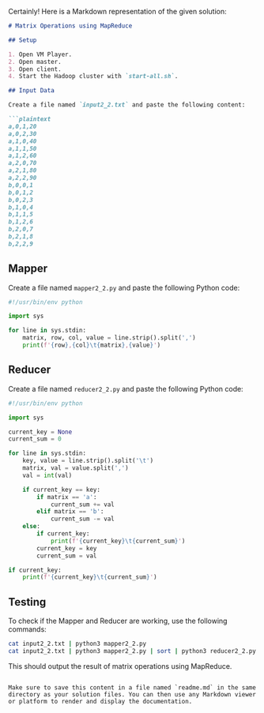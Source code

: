 Certainly! Here is a Markdown representation of the given solution:

```markdown
# Matrix Operations using MapReduce

## Setup

1. Open VM Player.
2. Open master.
3. Open client.
4. Start the Hadoop cluster with `start-all.sh`.

## Input Data

Create a file named `input2_2.txt` and paste the following content:

```plaintext
a,0,1,20
a,0,2,30
a,1,0,40
a,1,1,50
a,1,2,60
a,2,0,70
a,2,1,80
a,2,2,90
b,0,0,1
b,0,1,2
b,0,2,3
b,1,0,4
b,1,1,5
b,1,2,6
b,2,0,7
b,2,1,8
b,2,2,9
```

## Mapper

Create a file named `mapper2_2.py` and paste the following Python code:

```python
#!/usr/bin/env python

import sys

for line in sys.stdin:
    matrix, row, col, value = line.strip().split(',')
    print(f'{row},{col}\t{matrix},{value}')
```

## Reducer

Create a file named `reducer2_2.py` and paste the following Python code:

```python
#!/usr/bin/env python

import sys

current_key = None
current_sum = 0

for line in sys.stdin:
    key, value = line.strip().split('\t')
    matrix, val = value.split(',')
    val = int(val)

    if current_key == key:
        if matrix == 'a':
            current_sum += val
        elif matrix == 'b':
            current_sum -= val
    else:
        if current_key:
            print(f'{current_key}\t{current_sum}')
        current_key = key
        current_sum = val

if current_key:
    print(f'{current_key}\t{current_sum}')
```

## Testing

To check if the Mapper and Reducer are working, use the following commands:

```bash
cat input2_2.txt | python3 mapper2_2.py
cat input2_2.txt | python3 mapper2_2.py | sort | python3 reducer2_2.py
```

This should output the result of matrix operations using MapReduce.
```

Make sure to save this content in a file named `readme.md` in the same directory as your solution files. You can then use any Markdown viewer or platform to render and display the documentation.
